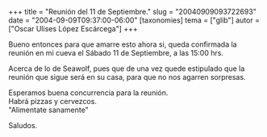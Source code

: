 +++
title = "Reunión del 11 de Septiembre."
slug = "20040909093722693"
date = "2004-09-09T09:37:00-06:00"
[taxonomies]
tema = ["glib"]
autor = ["Oscar Ulises López Escárcega"]
+++

Bueno entonces para que amarre esto ahora si, queda confirmada la
reunión en mi cueva el Sábado 11 de Septiembre, a las 15:00 hrs.

Acerca de lo de Seawolf, pues que de una vez quede estipulado que la
reunión que sigue será en su casa, para que no nos agarren sorpresas.

Esperamos buena concurrencia para la reunión.  
Habrá pizzas y cervezcos.  
"Alimentate sanamente"

Saludos.

